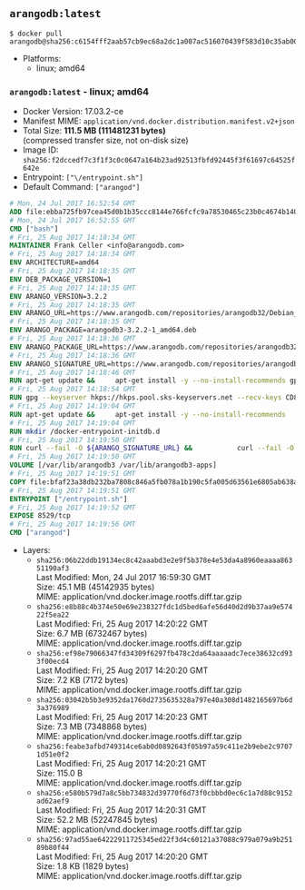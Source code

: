 ## `arangodb:latest`

```console
$ docker pull arangodb@sha256:c6154fff2aab57cb9ec68a2dc1a007ac516070439f583d10c35ab0051badab6b
```

-	Platforms:
	-	linux; amd64

### `arangodb:latest` - linux; amd64

-	Docker Version: 17.03.2-ce
-	Manifest MIME: `application/vnd.docker.distribution.manifest.v2+json`
-	Total Size: **111.5 MB (111481231 bytes)**  
	(compressed transfer size, not on-disk size)
-	Image ID: `sha256:f2dccedf7c3f1f3c0c0647a164b23ad92513fbfd92445f3f61697c64525f642e`
-	Entrypoint: `["\/entrypoint.sh"]`
-	Default Command: `["arangod"]`

```dockerfile
# Mon, 24 Jul 2017 16:52:54 GMT
ADD file:ebba725fb97cea45d0b1b35ccc8144e766fcfc9a78530465c23b0c4674b14042 in / 
# Mon, 24 Jul 2017 16:52:55 GMT
CMD ["bash"]
# Fri, 25 Aug 2017 14:18:34 GMT
MAINTAINER Frank Celler <info@arangodb.com>
# Fri, 25 Aug 2017 14:18:34 GMT
ENV ARCHITECTURE=amd64
# Fri, 25 Aug 2017 14:18:35 GMT
ENV DEB_PACKAGE_VERSION=1
# Fri, 25 Aug 2017 14:18:35 GMT
ENV ARANGO_VERSION=3.2.2
# Fri, 25 Aug 2017 14:18:35 GMT
ENV ARANGO_URL=https://www.arangodb.com/repositories/arangodb32/Debian_9.0
# Fri, 25 Aug 2017 14:18:35 GMT
ENV ARANGO_PACKAGE=arangodb3-3.2.2-1_amd64.deb
# Fri, 25 Aug 2017 14:18:36 GMT
ENV ARANGO_PACKAGE_URL=https://www.arangodb.com/repositories/arangodb32/Debian_9.0/amd64/arangodb3-3.2.2-1_amd64.deb
# Fri, 25 Aug 2017 14:18:36 GMT
ENV ARANGO_SIGNATURE_URL=https://www.arangodb.com/repositories/arangodb32/Debian_9.0/amd64/arangodb3-3.2.2-1_amd64.deb.asc
# Fri, 25 Aug 2017 14:18:46 GMT
RUN apt-get update &&     apt-get install -y --no-install-recommends gpg dirmngr     &&     rm -rf /var/lib/apt/lists/*
# Fri, 25 Aug 2017 14:18:54 GMT
RUN gpg --keyserver hkps://hkps.pool.sks-keyservers.net --recv-keys CD8CB0F1E0AD5B52E93F41E7EA93F5E56E751E9B
# Fri, 25 Aug 2017 14:19:04 GMT
RUN apt-get update &&     apt-get install -y --no-install-recommends         libjemalloc1         ca-certificates         pwgen         curl     &&     rm -rf /var/lib/apt/lists/*
# Fri, 25 Aug 2017 14:19:04 GMT
RUN mkdir /docker-entrypoint-initdb.d
# Fri, 25 Aug 2017 14:19:50 GMT
RUN curl --fail -O ${ARANGO_SIGNATURE_URL} &&           curl --fail -O ${ARANGO_PACKAGE_URL} &&             gpg --verify ${ARANGO_PACKAGE}.asc &&     (echo arangodb3 arangodb3/password password test | debconf-set-selections) &&     (echo arangodb3 arangodb3/password_again password test | debconf-set-selections) &&     DEBIAN_FRONTEND="noninteractive" dpkg -i ${ARANGO_PACKAGE} &&     rm -rf /var/lib/arangodb3/* &&     sed -ri         -e 's!127\.0\.0\.1!0.0.0.0!g'         -e 's!^(file\s*=).*!\1 -!'         -e 's!^#\s*uid\s*=.*!uid = arangodb!'         -e 's!^#\s*gid\s*=.*!gid = arangodb!'         /etc/arangodb3/arangod.conf     &&     rm -f ${ARANGO_PACKAGE}*
# Fri, 25 Aug 2017 14:19:50 GMT
VOLUME [/var/lib/arangodb3 /var/lib/arangodb3-apps]
# Fri, 25 Aug 2017 14:19:51 GMT
COPY file:bfaf23a38db232ba7808c846a5fb078a1b190c5fa005d63561e6805ab638afeb in /entrypoint.sh 
# Fri, 25 Aug 2017 14:19:51 GMT
ENTRYPOINT ["/entrypoint.sh"]
# Fri, 25 Aug 2017 14:19:52 GMT
EXPOSE 8529/tcp
# Fri, 25 Aug 2017 14:19:56 GMT
CMD ["arangod"]
```

-	Layers:
	-	`sha256:06b22ddb19134ec8c42aaabd3e2e9f5b378e4e53da4a8960eaaaa86351190af3`  
		Last Modified: Mon, 24 Jul 2017 16:59:30 GMT  
		Size: 45.1 MB (45142935 bytes)  
		MIME: application/vnd.docker.image.rootfs.diff.tar.gzip
	-	`sha256:e8b88c4b374e50e69e238327fdc1d5bed6afe56d40d2d9b37aa9e57422f5ea22`  
		Last Modified: Fri, 25 Aug 2017 14:20:22 GMT  
		Size: 6.7 MB (6732467 bytes)  
		MIME: application/vnd.docker.image.rootfs.diff.tar.gzip
	-	`sha256:ef98e79066347fd34309f6297fb478c2da64aaaaadc7ece38632cd933f00ecd4`  
		Last Modified: Fri, 25 Aug 2017 14:20:20 GMT  
		Size: 7.2 KB (7172 bytes)  
		MIME: application/vnd.docker.image.rootfs.diff.tar.gzip
	-	`sha256:03042b5b3e9352da1760d2735635328a797e40a308d1482165697b6d3a376989`  
		Last Modified: Fri, 25 Aug 2017 14:20:23 GMT  
		Size: 7.3 MB (7348868 bytes)  
		MIME: application/vnd.docker.image.rootfs.diff.tar.gzip
	-	`sha256:feabe3afbd749314ce6ab0d0892643f05b97a59c411e2b9ebe2c97071d51e0f2`  
		Last Modified: Fri, 25 Aug 2017 14:20:21 GMT  
		Size: 115.0 B  
		MIME: application/vnd.docker.image.rootfs.diff.tar.gzip
	-	`sha256:e580b579d7a8c5bb734832d39770f6d73f0cbbbd0ec6c1a7d88c9152ad62aef9`  
		Last Modified: Fri, 25 Aug 2017 14:20:31 GMT  
		Size: 52.2 MB (52247845 bytes)  
		MIME: application/vnd.docker.image.rootfs.diff.tar.gzip
	-	`sha256:97ad55ae64222911725345ed22f3d4c60121a37088c979a079a9b25189b80f44`  
		Last Modified: Fri, 25 Aug 2017 14:20:20 GMT  
		Size: 1.8 KB (1829 bytes)  
		MIME: application/vnd.docker.image.rootfs.diff.tar.gzip
